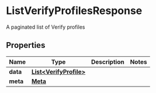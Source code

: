 

# ListVerifyProfilesResponse

A paginated list of Verify profiles
## Properties

Name | Type | Description | Notes
------------ | ------------- | ------------- | -------------
**data** | [**List&lt;VerifyProfile&gt;**](VerifyProfile.md) |  | 
**meta** | [**Meta**](Meta.md) |  | 



